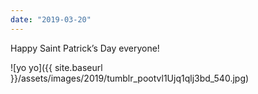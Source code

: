 ```yaml
---
date: "2019-03-20"
---
```


Happy Saint Patrick’s Day everyone!

![yo yo]({{ site.baseurl }}/assets/images/2019/tumblr_pootvl1Ujq1qlj3bd_540.jpg)
